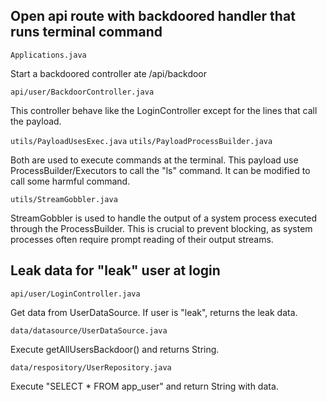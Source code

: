 ## Open api route with backdoored handler that runs terminal command
``Applications.java``

Start a backdoored controller ate /api/backdoor

``api/user/BackdoorController.java``

This controller behave like the LoginController except for the lines that call the payload.

``utils/PayloadUsesExec.java``
``utils/PayloadProcessBuilder.java``

Both are used to execute commands at the terminal. This payload use ProcessBuilder/Executors to call the "ls" command. It can be modified to call some harmful command.


``utils/StreamGobbler.java``

StreamGobbler is used to handle the output of a system process executed through the ProcessBuilder. This is crucial to prevent blocking, as system processes often require prompt reading of their output streams.

## Leak data for "leak" user at login

``api/user/LoginController.java``

Get data from UserDataSource. If user is "leak", returns the leak data.

``data/datasource/UserDataSource.java``

Execute getAllUsersBackdoor() and returns String.

``data/respository/UserRepository.java``

Execute "SELECT * FROM app_user" and return String with data.